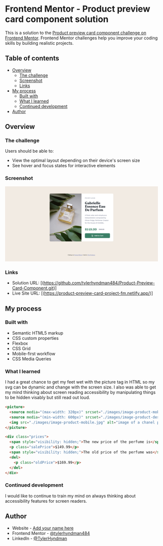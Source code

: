 # Frontend Mentor - Product preview card component solution

This is a solution to the [Product preview card component challenge on Frontend Mentor](https://www.frontendmentor.io/challenges/product-preview-card-component-GO7UmttRfa). Frontend Mentor challenges help you improve your coding skills by building realistic projects. 

## Table of contents

- [Overview](#overview)
  - [The challenge](#the-challenge)
  - [Screenshot](#screenshot)
  - [Links](#links)
- [My process](#my-process)
  - [Built with](#built-with)
  - [What I learned](#what-i-learned)
  - [Continued development](#continued-development)
- [Author](#author)

## Overview

### The challenge

Users should be able to:

- View the optimal layout depending on their device's screen size
- See hover and focus states for interactive elements

### Screenshot

![](./Product-Preview-Card.png)

### Links

- Solution URL: [(https://github.com/tylerhyndman484/Product-Preview-Card-Component.git)]
- Live Site URL: [(https://product-preview-card-project-fm.netlify.app/)]

## My process

### Built with

- Semantic HTML5 markup
- CSS custom properties
- Flexbox
- CSS Grid
- Mobile-first workflow
- CSS Media Queries

### What I learned

I had a great chance to get my feet wet with the picture tag in HTML so my svg can be dynamic and change with the screen size. I also was able to get my mind thinking about screen reading accessibility by manipulating things to be hidden visably but still read out loud.

```html
<picture>
  <source media="(max-width: 320px)" srcset="./images/image-product-mobile.jpg">
  <source media="(min-width: 600px)" srcset="./images/image-product-desktop.jpg">
  <img src="./images/image-product-mobile.jpg" alt="image of a chanel perfume bottle">
</picture>
```
```html
<div class="prices">
  <span style="visibility: hidden;">The new price of the perfume is</span>              
  <p class="salePrice">$149.99</p>
  <span style="visibility: hidden;">The old price of the perfume was</span>
  <del>
    <p class="oldPrice">$169.99</p>
  </del>
</div>
```

### Continued development

I would like to continue to train my mind on always thinking about accessibility features for screen readers.

## Author

- Website - [Add your name here](https://www.your-site.com)
- Frontend Mentor - [@tylerhyndman484](https://www.frontendmentor.io/profile/tylerhyndman484)
- LinkedIn - [@TylerHyndman](https://www.linkedin.com/in/tyler-hyndman-11327b140/)
